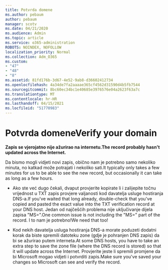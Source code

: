 ```yaml
---
title: Potvrda domene
ms.author: pebaum
author: pebaum
manager: scotv
ms.date: 04/21/2020
ms.audience: Admin
ms.topic: article
ms.service: o365-administration
ROBOTS: NOINDEX, NOFOLLOW
localization_priority: Normal
ms.collection: Adm_O365
ms.custom:
- "47"
- "48"
- "8"
ms.assetid: 81fd176b-3d67-4e52-9ab8-d36602412734
ms.openlocfilehash: 4a34de7fa2aaaae365cf4562d31590d4b5fb7544
ms.sourcegitcommit: 8bc60ec34bc1e40685e3976576e04a2623f63a7c
ms.translationtype: MT
ms.contentlocale: hr-HR
ms.lasthandoff: 04/15/2021
ms.locfileid: "51770983"
---
```

# <a name="verify-your-domain"></a><span data-ttu-id="05098-102">Potvrda domene</span><span class="sxs-lookup"><span data-stu-id="05098-102">Verify your domain</span></span>

 <span data-ttu-id="05098-103">**Zapis se vjerojatno nije ažurirao na internetu.**</span><span class="sxs-lookup"><span data-stu-id="05098-103">**The record probably hasn't updated across the Internet.**</span></span>
  
<span data-ttu-id="05098-104">Da bismo mogli vidjeti novi zapis, obično nam je potrebno samo nekoliko minuta, no katkad može potrajati i nekoliko sati.</span><span class="sxs-lookup"><span data-stu-id="05098-104">It typically only takes a few minutes for us to be able to see the new record, but occasionally it can take as long as a few hours.</span></span> 
  
- <span data-ttu-id="05098-105">Ako ste već dugo čekali, dvaput provjerite kopirate li i zalijepite točnu vrijednost u TXT zapis provjere valjanosti kod davatelja usluge hostiranja DNS-a.</span><span class="sxs-lookup"><span data-stu-id="05098-105">If you've waited that long already, double-check that you've copied and pasted the exact value into the TXT verification record at your DNS host.</span></span> <span data-ttu-id="05098-106">Jedan od najčešćih problema nije uključivanje dijela zapisa "MS=".</span><span class="sxs-lookup"><span data-stu-id="05098-106">One common issue is not including the "MS=" part of the record.</span></span> <span data-ttu-id="05098-107">I to nam je potrebno!</span><span class="sxs-lookup"><span data-stu-id="05098-107">We need that too!</span></span>

- <span data-ttu-id="05098-108">Kod nekih davatelja usluga hostiranja DNS-a morate poduzeti dodatni korak da biste spremili datoteku zone (gdje je pohranjen DNS zapis) da bi se ažurirao putem interneta.</span><span class="sxs-lookup"><span data-stu-id="05098-108">At some DNS hosts, you have to take an extra step to save the zone file (where the DNS record is stored) so that it will update across the Internet.</span></span> <span data-ttu-id="05098-109">Provjerite jeste li spremili promjene da bi Microsoft mogao vidjeti i potvrditi zapis.</span><span class="sxs-lookup"><span data-stu-id="05098-109">Make sure you've saved your changes so Microsoft can see and verify the record.</span></span>

